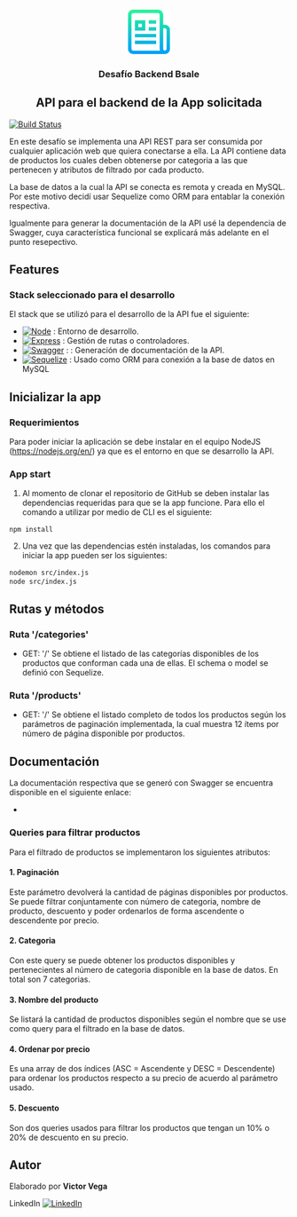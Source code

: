 <br />
<div align="center">
  <a href="">
    <img src="src/img/logo.png" alt="Logo" width="80" height="80">
  </a>
  <h3 align="center">Desafío Backend Bsale</h3>
  <h2>API para el backend de la App solicitada</h2>
</div>

[![Build Status](https://travis-ci.org/joemccann/dillinger.svg?branch=master)](https://travis-ci.org/joemccann/dillinger)

En este desafío se implementa una API REST para ser consumida por cualquier aplicación web que quiera conectarse a ella. La API contiene data de productos los cuales deben obtenerse por categoria a las que pertenecen y atributos de filtrado por cada producto. 

La base de datos a la cual la API se conecta es remota y creada en MySQL. Por este motivo decidí usar Sequelize como ORM para entablar la conexión respectiva. 

Igualmente para generar la documentación de la API usé la dependencia de Swagger, cuya característica funcional se explicará más adelante en el punto resepectivo. 

## Features

### Stack seleccionado para el desarrollo

El stack que se utilizó para el desarrollo de la API fue el siguiente:
- [![Node][Node.js]][Node-url] : Entorno de desarrollo.
- [![Express][Express.js]][Express-url] : Gestión de rutas o controladores.
- [![Swagger][Swagger]][Swagger-url] : : Generación de documentación de la API.
- [![Sequelize][Sequelize]][Sequelize-url] : Usado como ORM para conexión a la base de datos en MySQL

## Inicializar la app

### Requerimientos
Para poder iniciar la aplicación se debe instalar en el equipo NodeJS (https://nodejs.org/en/) ya que es el entorno en que se desarrollo la API.

### App start 
1. Al momento de clonar el repositorio de GitHub se deben instalar las dependencias requeridas para que se la app funcione. Para ello el comando a utilizar por medio de CLI es el siguiente:

```console
npm install
```

2. Una vez que las dependencias estén instaladas, los comandos para iniciar la app pueden ser los siguientes:

```console
nodemon src/index.js
node src/index.js
```

## Rutas y métodos

### Ruta '/categories'

- GET: '/'
Se obtiene el listado de las categorías disponibles de los productos que conforman cada una de ellas. El schema o model se definió con Sequelize. 

### Ruta '/products'

- GET: '/'
Se obtiene el listado completo de todos los productos según los parámetros de paginación implementada, la cual muestra 12 ítems por número de página disponible por productos.

## Documentación
La documentación respectiva que se generó con Swagger se encuentra disponible en el siguiente enlace:

-

### Queries para filtrar productos

Para el filtrado de productos se implementaron los siguientes atributos:
#### 1. Paginación
Este parámetro devolverá la cantidad de páginas disponibles por productos. Se puede filtrar conjuntamente con número de categoria, nombre de producto, descuento y poder ordenarlos de forma ascendente o descendente por precio. 

#### 2. Categoria
Con este query se puede obtener los productos disponibles y pertenecientes al número de categoria disponible en la base de datos. En total son 7 categorias. 

#### 3. Nombre del producto
Se listará la cantidad de productos disponibles según el nombre que se use como query para el filtrado en la base de datos. 

#### 4. Ordenar por precio
Es una array de dos índices (ASC = Ascendente y DESC = Descendente) para ordenar los productos respecto a su precio de acuerdo al parámetro usado.

#### 5. Descuento
Son dos queries usados para filtrar los productos que tengan un 10% o 20% de descuento en su precio. 

## Autor
Elaborado por **Victor Vega**

LinkedIn [![LinkedIn][linkedin-shield]][linkedin-url]


<!-- MARKDOWN LINKS & IMAGES -->
[linkedin-shield]: https://img.shields.io/badge/-LinkedIn-black.svg?style=for-the-badge&logo=linkedin&colorB=555
[linkedin-url]: https://www.linkedin.com/in/victor-vega-v/
[Node.js]: https://img.shields.io/badge/Node-20232A?style=for-the-badge&logo=node.js&logoColor=61DAFB
[Node-url]: https://nodejs.org/en/
[Express.js]: https://img.shields.io/badge/Express-35495E?style=for-the-badge&logo=express&logoColor=4FC08D
[Express-url]: https://expressjs.com/
[Swagger]: https://img.shields.io/badge/Swagger-green?style=for-the-badge&logo=swagger&logoColor=black
[Swagger-url]: https://swagger.io/
[Sequelize]: https://img.shields.io/badge/Sequelize-0769AD?style=for-the-badge&logo=sequelize&logoColor=white
[Sequelize-url]: https://sequelize.org/